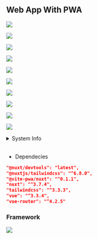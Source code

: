 ## Web App With PWA

<!-- ![image](https://github.com/straufer/React-Spring-boot/blob/main/image-nuxtjs.png?raw=true) -->

<p><img src="https://github.com/SclayGT/OwlMart/blob/main/Gambar/Gambars1.jpeg?raw=true"/></p>
<p><img src="https://github.com/SclayGT/OwlMart/blob/main/Gambar/Gambars2.jpeg?raw=true"/></p>
<p><img src="https://github.com/SclayGT/OwlMart/blob/main/Gambar/Gambars5.jpeg?raw=true"/></p>
<p><img src="https://github.com/SclayGT/OwlMart/blob/main/Gambar/Gambars4.jpeg?raw=true"/></p>
<p><img src="https://github.com/SclayGT/OwlMart/blob/main/Gambar/Gambars6.png?raw=true"/></p>
<p><img src="https://github.com/SclayGT/OwlMart/blob/main/Gambar/Gambars7.png?raw=true"/></p>
<p><img src="https://github.com/SclayGT/OwlMart/blob/main/Gambar/Gambars8.png?raw=true"/></p>
<p><img src="https://github.com/SclayGT/OwlMart/blob/main/Gambar/Gambar9.png?raw=true"/></p>
<p><img src="https://github.com/SclayGT/OwlMart/blob/main/Gambar/Gambars10.png?raw=true"/></p>
<p><img src="https://github.com/SclayGT/OwlMart/blob/main/Gambar/Gambars11.png?raw=true"/></p>

<details>
    <summary>System Info</summary>
    - OS: Ubuntu 22.04 LTS <br>
    - Kernel: 6.2.0-34-generic <br>
    - Shell: zsh 5.8.1 <br>
    - CPU: Intel i3-4030U (4) @ 1.80GHz <br>
    - GPU: AMD ATI Radeon HD 8550M <br>
    - Memory: 4221MiB / 7828MiB <br>
    - NodeJs 18.18.0 LTS <br>
</details>
<br>

- Dependecies

```json
"@nuxt/devtools": "latest",
"@nuxtjs/tailwindcss": "^6.8.0",
"@vite-pwa/nuxt": "^0.1.1",
"nuxt": "^3.7.4",
"tailwindcss": "^3.3.3",
"vue": "^3.3.4",
"vue-router": "^4.2.5"
```

### Framework

<p><img src="https://raw.githubusercontent.com/creativetimofficial/public-assets/master/nuxt-black-dashboard/opt_bd_nuxjs_thumbnail.jpg" /></p>
